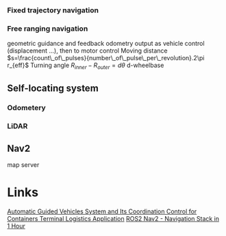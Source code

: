 ### Fixed trajectory navigation
### Free ranging navigation
geometric guidance and feedback odometry output as vehicle control (displacement ...), then to motor control
Moving distance
$s=\frac{count\_of\_pulses}{number\_of\_pulse\_per\_revolution}.2\pi r_{eff}$
Turning angle
$R_{inner}-R_{outer}=d\theta$
d-wheelbase

## Self-locating system
### Odometery

### LiDAR

## Nav2
map server

# Links
[Automatic Guided Vehicles System and Its Coordination Control for Containers Terminal Logistics Application](https://arxiv.org/ftp/arxiv/papers/2104/2104.08331.pdf)
[ROS2 Nav2 - Navigation Stack in 1 Hour](https://www.youtube.com/watch?v=idQb2pB-h2Q)